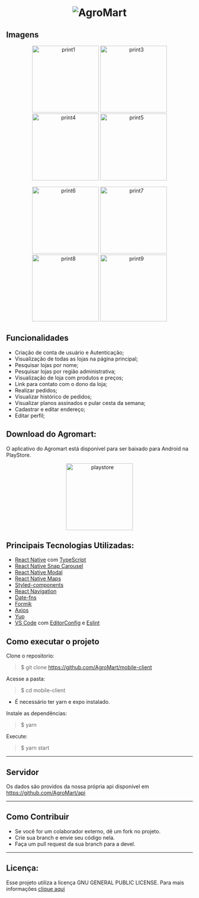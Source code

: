 <h1 align="center">
  <img alt="AgroMart" title="AgroMart" src="https://raw.githubusercontent.com/Hackathon-FGA-2020/Desafio-3-Grupo-6-mobile/master/src/assets/images/logo_0.5.png"/>
</h1>

## Imagens

<p align="center">
  <img src="https://github.com/user-attachments/assets/5bba49ff-9f85-4392-ba0b-bf4c24d04b66" alt="print1" width="180"/>
  <img src="https://github.com/user-attachments/assets/ddda62b3-1ec1-4a24-af7c-302cf9819820" alt="print3" width="180"/>
  <img src="https://github.com/user-attachments/assets/dbed868f-8265-4438-a6ed-7992fea7e80c" alt="print4" width="180"/>
  <img src="https://github.com/user-attachments/assets/ae5b1965-10c6-4af9-bc2e-64845493d630" alt="print5" width="180"/>
</p>
<p align="center">
  <img src="https://github.com/user-attachments/assets/db20af10-2934-45a2-84d4-e8cf36960aa1" alt="print6" width="180"/>
  <img src="https://github.com/user-attachments/assets/eaacd0e4-964f-4a6b-b537-8b8b8b3e14ad" alt="print7" width="180"/>
  <img src="https://github.com/user-attachments/assets/9c682736-b79c-47ae-8703-7bd4bf16a8fd" alt="print8" width="180"/>
  <img src="https://github.com/user-attachments/assets/220a78cb-a22e-466a-b300-da64028ae8ab" alt="print9" width="180"/>
</p>


## Funcionalidades

- Criação de conta de usuário e Autenticação;
- Visualização de todas as lojas na página principal;
- Pesquisar lojas por nome;
- Pesquisar lojas por região administrativa;
- Visualização de loja com produtos e preços;
- Link para contato com o dono da loja;
- Realizar pedidos;
- Visualizar histórico de pedidos;
- Visualizar planos assinados e pular cesta da semana;
- Cadastrar e editar endereço;
- Editar perfil;

## Download do Agromart:
O aplicativo do Agromart está disponível para ser baixado para Android na PlayStore.

<p align="center">
  <a href="https://play.google.com/store/apps/details?id=com.ct.agromart">
    <img src="https://github.com/user-attachments/assets/df5925d4-2593-4728-ae54-97edd0440e35" alt="playstore" width="180"/>
  </a>
</p>
  

## Principais Tecnologias Utilizadas:

- [React Native](https://reactnative.dev/) com [TypeScript](https://www.typescriptlang.org/)
- [React Native Snap Carousel](https://github.com/archriss/react-native-snap-carousel)
- [React Native Modal](https://github.com/react-native-community/react-native-modal)
- [React Native Maps](https://github.com/react-native-community/react-native-maps)
- [Styled-components](https://styled-components.com/)
- [React Navigation](https://reactnavigation.org/)
- [Date-fns](https://date-fns.org/)
- [Formik](https://github.com/jaredpalmer/formik)
- [Axios](https://github.com/axios/axios)
- [Yup](https://www.npmjs.com/package/yup)
- [VS Code](https://code.visualstudio.com/) com [EditorConfig](https://marketplace.visualstudio.com/items?itemName=EditorConfig.EditorConfig) e [Eslint](https://marketplace.visualstudio.com/items?itemName=dbaeumer.vscode-eslint)

## Como executar o projeto

Clone o repositorio:

> \$ git clone https://github.com/AgroMart/mobile-client

Acesse a pasta:

> \$ cd mobile-client

- É necessário ter yarn e expo instalado.

Instale as dependências:

> \$ yarn

Execute:

> \$ yarn start

---

## Servidor

Os dados são providos da nossa própria api disponível em https://github.com/AgroMart/api

---

## Como Contribuir

- Se você for um colaborador externo, dê um fork no projeto.
- Crie sua branch e envie seu código nela.
- Faça um pull request da sua branch para a devel.

---

## Licença:

Esse projeto utiliza a licença GNU GENERAL PUBLIC LICENSE. Para mais informações [clique aqui](https://github.com/AgroMart/mobile-client/blob/master/LICENSE)

